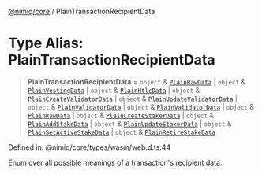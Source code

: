 [@nimiq/core](../globals.md) / PlainTransactionRecipientData

# Type Alias: PlainTransactionRecipientData

> **PlainTransactionRecipientData** = `object` & [`PlainRawData`](../interfaces/PlainRawData.md) \| `object` & [`PlainVestingData`](../interfaces/PlainVestingData.md) \| `object` & [`PlainHtlcData`](../interfaces/PlainHtlcData.md) \| `object` & [`PlainCreateValidatorData`](../interfaces/PlainCreateValidatorData.md) \| `object` & [`PlainUpdateValidatorData`](../interfaces/PlainUpdateValidatorData.md) \| `object` & [`PlainValidatorData`](../interfaces/PlainValidatorData.md) \| `object` & [`PlainValidatorData`](../interfaces/PlainValidatorData.md) \| `object` & [`PlainRawData`](../interfaces/PlainRawData.md) \| `object` & [`PlainCreateStakerData`](../interfaces/PlainCreateStakerData.md) \| `object` & [`PlainAddStakeData`](../interfaces/PlainAddStakeData.md) \| `object` & [`PlainUpdateStakerData`](../interfaces/PlainUpdateStakerData.md) \| `object` & [`PlainSetActiveStakeData`](../interfaces/PlainSetActiveStakeData.md) \| `object` & [`PlainRetireStakeData`](../interfaces/PlainRetireStakeData.md)

Defined in: @nimiq/core/types/wasm/web.d.ts:44

Enum over all possible meanings of a transaction\'s recipient data.
